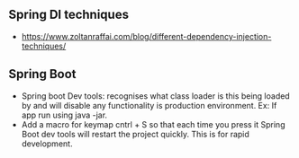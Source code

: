 ## Spring DI techniques
* https://www.zoltanraffai.com/blog/different-dependency-injection-techniques/

## Spring Boot
* Spring boot Dev tools: recognises what class loader is this being loaded by and will disable any functionality is production environment. Ex: If app run using java -jar.
* Add a macro for keymap cntrl + S so that each time you press it Spring Boot dev tools will restart the project quickly. This is for rapid development.
